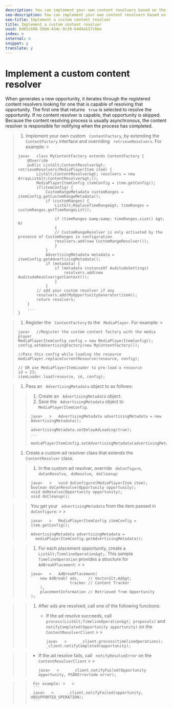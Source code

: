 ```yaml
---
description: You can implement your own content resolvers based on the default resolvers.
seo-description: You can implement your own content resolvers based on the default resolvers.
seo-title: Implement a custom content resolver
title: Implement a custom content resolver
uuid: 6d02c698-5bb0-434c-9c20-64d4a517cbbe
index: n
internal: n
snippet: y
translate: y
---
```


# Implement a custom content resolver

When  <!-- PH element: phrases/primetime-sdk-name --> generates a new opportunity, it iterates through the registered content resolvers looking for one that is capable of resolving that opportunity. The first one that returns ` true` is selected to resolve the opportunity. If no content resolver is capable, that opportunity is skipped. Because the content resolving process is usually asynchronous, the content resolver is responsible for notifying  <!-- PH element: phrases/primetime-sdk-name --> when the process has completed.

>1. Implement your own custom ` ContentFactory`, by extending the ` ContentFactory` interface and overriding ` retrieveResolvers`.
>   For example: >
>   ```
>   java>   class MyContentFactory extends ContentFactory { 
>       @Override 
>       public List&lt;ContentResolver&gt; retrieveResolvers(MediaPlayerItem item) { 
>           List&lt;ContentResolver&gt; resolvers = new ArrayList&lt;ContentResolver&gt;(); 
>           MediaPlayerItemConfig itemConfig = item.getConfig(); 
>           if(itemConfig) { 
>               CustomRangeMetadata customRanges = itemConfig.getCustomRangeMetadata(); 
>               if (customRanges) { 
>                   List&lt;ReplaceTimeRange&gt; timeRanges = customRanges.getTimeRangeList(); 
>    
>                   if (timeRanges &amp;&amp; timeRanges.size() &gt; 0) 
>                   { 
>                   // CustomRangeResolver is only activated by the presence of CustomRanges in configuration 
>                   resolvers.add(new CustomRangeResolver()); 
>                   } 
>               } 
>               AdvertisingMetadata metadata = itemConfig.getAdvertisingMetadata(); 
>               if (metadata) { 
>                   if (metadata instanceOf AuditudeSettings)  
>                       resolvers.add(new AuditudeResolver(getContext());    
>                   } 
>               } 
>           // add your custom resolver if any 
>           resolvers.add(MyOpportunityGenerator(item)); 
>           return resolvers; 
>       } 
>       ... 
>   } 
>   
>   ```

>
>1. Register the ` ContentFactory` to the ` MediaPlayer`.
>   For example: >
>   ```
>   java>   //Register the custom content factory with the media player 
>   MediaPlayerItemConfig config = new MediaPlayerItemConfig(); 
>   config.setAdvertisingFactory(new MyContentFactory()); 
>    
>   //Pass this config while loading the resource 
>   mediaPlayer.replaceCurrentResource(resource, config); 
>    
>   // OR use MediaPlayerItemLoader to pre-load a resource 
>   id = 23; 
>   itemLoader.load(resource, id, config);
>   ```

>
>1. Pass an ` AdvertisingMetadata` object to  <!-- PH element: phrases/primetime-sdk-name --> as follows:
>   >1. Create an ` AdvertisingMetadata` object.
>   >1. Save the ` AdvertisingMetadata` object to ` MediaPlayerItemConfig`.
>   >
>   >   ```
>   >   java>   >   AdvertisingMetadata advertisingMetadata = new AdvertisingMetadata(); 
>   >    
>   >   advertisingMetadata.setDelayAdLoading(true); 
>   >   ... 
>   >    
>   >   mediaPlayerItemConfig.setAdvertisingMetadata(advertisingMetadata); 
>   >   
>   >   ```
>   >
>1. Create a custom ad resolver class that extends the ` ContentResolver` class.
>   >1. In the custom ad resolver, override ` doConfigure`, ` doCanResolve`, ` doResolve`, ` doCleanup`:
>   >
>   >   ```
>   >   java>   >   void doConfigure(MediaPlayerItem item); 
>   >   boolean doCanResolve(Opportunity opportunity); 
>   >   void doResolve(Opportunity opportunity); 
>   >   void doCleanup();
>   >   ```

>   >   You get your ` advertisingMetadata` from the item passed in ` doConfigure`: >   >
>   >   ```
>   >   java>   >   MediaPlayerItemConfig itemConfig = item.getConfig(); 
>   >    
>   >   AdvertisingMetadata advertisingMetadata =  
>   >     mediaPlayerItemConfig.getAdvertisingMetadata(); 
>   >   
>   >   ```

>   >
>   >1. For each placement opportunity, create a ` List&lt;TimelineOperation&gt;`.
>   >   This sample ` TimelineOperation` provides a structure for ` AdBreakPlacement`: >   >
>   >   ```
>   >   java>   >   AdBreakPlacement( 
>   >       new AdBreak( ads,    // Vector&lt;Ad&gt; 
>   >                    tracker // Content Tracker 
>   >       ), 
>   >       placementInformation // Retrieved from Opportunity 
>   >   ); 
>   >   
>   >   ```

>   >
>   >1. After ads are resolved, call one of the following functions:
>   >    
>   >    * If the ad resolve succeeds, call ` process(List&lt;TimelineOperation&gt; proposals)` and ` notifyCompleted(Opportunity opportunity)` on the ` ContentResolverClient` >   >    
>   >      ```
>   >      java>   >      _client.process(timelineOperations); 
>   >      _client.notifyCompleted(opportunity); 
>   >      
>   >      ```


>   >    * If the ad resolve fails, call ` notifyResolveError` on the ` ContentResolverClient` >   >    
>   >      ```
>   >      java>   >      _client.notifyFailed(Opportunity opportunity, PSDKErrorCode error);
>   >      ```

>   >      For example: >   >    
>   >      ```
>   >      java>   >      _client.notifyFailed(opportunity, UNSUPPORTED_OPERATION);
>   >      ```


>   >    
